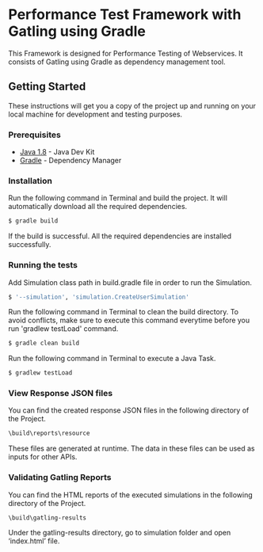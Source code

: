 # Performance Test Framework with Gatling using Gradle

This Framework is designed for Performance Testing of Webservices. It consists of Gatling using Gradle as dependency management tool.

## Getting Started

These instructions will get you a copy of the project up and running on your local machine for development and testing purposes.

### Prerequisites

* [Java 1.8](https://www.oracle.com/technetwork/java/javase/downloads/jdk8-downloads-2133151.html) - Java Dev Kit
* [Gradle](https://gradle.org/install/) - Dependency Manager

### Installation

Run the following command in Terminal and build the project. It will automatically download all the required dependencies.
```sh
$ gradle build
```

If the build is successful. All the required dependencies are installed successfully.
### Running the tests

Add Simulation class path in build.gradle file in order to run the Simulation.
```sh
$ '--simulation', 'simulation.CreateUserSimulation'
```

Run the following command in Terminal to clean the build directory. To avoid conflicts, make sure to execute this command everytime before you run 'gradlew testLoad' command.
```sh
$ gradle clean build
```

Run the following command in Terminal to execute a Java Task.
```sh
$ gradlew testLoad
```

### View Response JSON files

You can find the created response JSON files in the following directory of the Project.
```sh
\build\reports\resource
```
These files are generated at runtime. The data in these files can be used as inputs for other APIs.

### Validating Gatling Reports

You can find the HTML reports of the executed simulations in the following directory of the Project.
```sh
\build\gatling-results
```
Under the gatling-results directory, go to simulation folder and open ‘index.html’ file.

